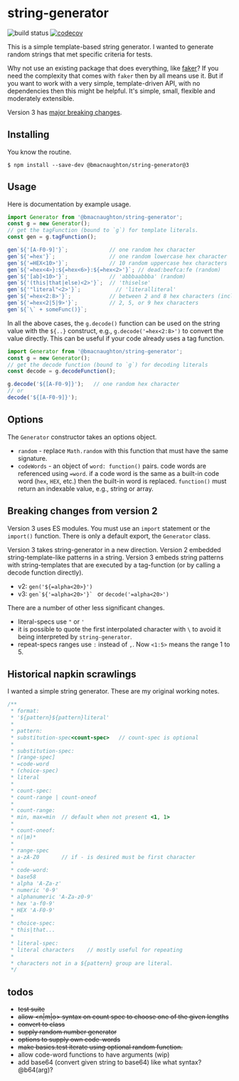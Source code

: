 
# string-generator

![build status](https://github.com/bmacnaughton/string-generator/actions/workflows/on-new-code.yml/badge.svg?branch=master) [![codecov](https://codecov.io/gh/bmacnaughton/string-generator/branch/master/graph/badge.svg?token=MUWZJSTWPJ)](https://codecov.io/gh/bmacnaughton/string-generator)

This is a simple template-based string generator. I wanted to generate
random strings that met specific criteria for tests.

Why not use an existing package that does everything, like [faker](https://github.com/Marak/Faker.js)?
If you need the complexity that comes with `faker` then by all means use
it. But if you want to work with a very simple, template-driven API, with
no dependencies then this might be helpful. It's simple, small, flexible
and moderately extensible.

Version 3 has [major breaking changes](#breaking-changes-from-version-2).

## Installing

You know the routine.

`$ npm install --save-dev @bmacnaughton/string-generator@3`

## Usage

Here is documentation by example usage.

```js
import Generator from '@bmacnaughton/string-generator';
const g = new Generator();
// get the tagFunction (bound to `g`) for template literals.
const gen = g.tagFunction();

gen`${'[A-F0-9]'}`;             // one random hex character
gen`${'=hex'}`;                 // one random lowercase hex character
gen`${'=HEX<10>'}`;             // 10 random uppercase hex characters
gen`${'=hex<4>}:${=hex<6>}:${=hex<2>'}`; // dead:beefca:fe (random)
gen`${'[ab]<10>'}`;             // 'abbbaabbba' (random)
gen`${'(this|that|else)<2>'}`;  // 'thiselse'
gen`${'"literal"<2>'}`;           // 'literalliteral'
gen`${'=hex<2:8>'}`;            // between 2 and 8 hex characters (inclusive)
gen`${'=hex<2|5|9>'}`;          // 2, 5, or 9 hex characters
gen`${`\` + someFunc()}`;
```

In all the above cases, the `g.decode()` function can be used on the
string value with the `${..}` construct, e.g., `g.decode('=hex<2:8>')`
to convert the value directly. This can be useful if your code already
uses a tag function.

```js
import Generator from '@bmacnaughton/string-generator';
const g = new Generator();
// get the decode function (bound to `g`) for decoding literals
const decode = g.decodeFunction();

g.decode('${[A-F0-9]}');   // one random hex character
// or
decode('${[A-F0-9]}');
```

## Options

The `Generator` constructor takes an options object.

- `random` - replace `Math.random` with this function that must have the same signature.
- `codeWords` - an object of `word: function()` pairs. code words are referenced using `=word`. if
a code word is the same as a built-in code word (`hex`, `HEX`, etc.) then the built-in word is
replaced. `function()` must return an indexable value, e.g., string or array.

## Breaking changes from version 2

Version 3 uses ES modules. You must use an `import` statement or the `import()` function.
There is only a default export, the `Generator` class.

Version 3 takes string-generator in a new direction. Version 2 embedded string-template-like
patterns in a string. Version 3 embeds string patterns with string-templates that are executed
by a tag-function (or by calling a decode function directly).

- v2: `gen('${=alpha<20>}')`
- v3: ``gen`${'=alpha<20>'}` `` or `decode('=alpha<20>')`

There are a number of other less significant changes.
- literal-specs use `"` or `'`
- it is possible to quote the first interpolated character with `\` to avoid it
being interpreted by `string-generator`.
- repeat-specs ranges use `:` instead of `,`. Now `<1:5>` means the range 1 to 5.


## Historical napkin scrawlings

I wanted a simple string generator. These are my original working notes.

```js
/**
 * format:
 * '${pattern}${pattern}literal'
 *
 * pattern:
 * substitution-spec<count-spec>   // count-spec is optional
 *
 * substitution-spec:
 * [range-spec]
 * =code-word
 * (choice-spec)
 * literal
 *
 * count-spec:
 * count-range | count-oneof
 *
 * count-range:
 * min, max=min  // default when not present <1, 1>
 *
 * count-oneof:
 * n(|m)*
 *
 * range-spec
 * a-zA-Z0       // if - is desired must be first character
 *
 * code-word:
 * base58
 * alpha 'A-Za-z'
 * numeric '0-9'
 * alphanumeric 'A-Za-z0-9'
 * hex 'a-f0-9'
 * HEX 'A-F0-9'
 *
 * choice-spec:
 * this|that...
 *
 * literal-spec:
 * literal characters    // mostly useful for repeating
 *
 * characters not in a ${pattern} group are literal.
 */
```

## todos

- ~~test suite~~
- ~~allow <n|m|o> syntax on count spec to choose one of the given lengths~~
- ~~convert to class~~
- ~~supply random number generator~~
- ~~options to supply own code-words~~
- ~~make basics.test iterate using optional random function.~~
- allow code-word functions to have arguments (wip)
- add base64 (convert given string to base64) like what syntax? @b64(arg)?
